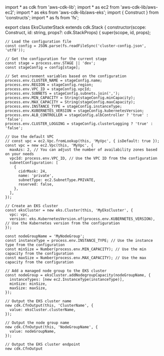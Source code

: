 import * as cdk from 'aws-cdk-lib';
import * as ec2 from 'aws-cdk-lib/aws-ec2';
import * as eks from 'aws-cdk-lib/aws-eks';
import { Construct } from 'constructs';
import * as fs from 'fs';

export class EksClusterStack extends cdk.Stack {
  constructor(scope: Construct, id: string, props?: cdk.StackProps) {
    super(scope, id, props);

    // Load the configuration file
    const config = JSON.parse(fs.readFileSync('cluster-config.json', 'utf8'));

    // Get the configuration for the current stage
    const stage = process.env.STAGE || 'dev';
    const stageConfig = config[stage];

    // Set environment variables based on the configuration
    process.env.CLUSTER_NAME = stageConfig.name;
    process.env.REGION = stageConfig.region;
    process.env.VPC_ID = stageConfig.vpcId;
    process.env.SUBNETS = stageConfig.subnets.join(',');
    process.env.MIN_CAPACITY = String(stageConfig.minCapacity);
    process.env.MAX_CAPACITY = String(stageConfig.maxCapacity);
    process.env.INSTANCE_TYPE = stageConfig.instanceType;
    process.env.KUBERNETES_VERSION = stageConfig.kubernetesVersion;
    process.env.ALB_CONTROLLER = stageConfig.albController ? 'true' : 'false';
    process.env.CLUSTER_LOGGING = stageConfig.clusterLogging ? 'true' : 'false';

    // Use the default VPC
    // const vpc = ec2.Vpc.fromLookup(this, 'MyVpc', { isDefault: true });
    const vpc = new ec2.Vpc(this, 'MyVpc', {
      maxAzs: 2, // You can adjust the number of availability zones based on your needs
      vpcId: process.env.VPC_ID, // Use the VPC ID from the configuration
      subnetConfiguration: [
        {
          cidrMask: 24,
          name: 'private',
          subnetType: ec2.SubnetType.PRIVATE,
          reserved: false,
        },
      ],
    });

    // Create an EKS cluster
    const eksCluster = new eks.Cluster(this, 'MyEksCluster', {
      vpc: vpc,
      version: eks.KubernetesVersion.of(process.env.KUBERNETES_VERSION), // Use the Kubernetes version from the configuration
    });

    const nodeGroupName = 'MyNodeGroup';
    const instanceType = process.env.INSTANCE_TYPE; // Use the instance type from the configuration
    const minSize = Number(process.env.MIN_CAPACITY); // Use the min capacity from the configuration
    const maxSize = Number(process.env.MAX_CAPACITY); // Use the max capacity from the configuration

    // Add a managed node group to the EKS cluster
    const nodeGroup = eksCluster.addNodegroupCapacity(nodeGroupName, {
      instanceTypes: [new ec2.InstanceType(instanceType)],
      minSize: minSize,
      maxSize: maxSize,
    });

    // Output the EKS cluster name
    new cdk.CfnOutput(this, 'ClusterName', {
      value: eksCluster.clusterName,
    });

    // Output the node group name
    new cdk.CfnOutput(this, 'NodeGroupName', {
      value: nodeGroupName,
    });

    // Output the EKS cluster endpoint
    new cdk.CfnOutput
